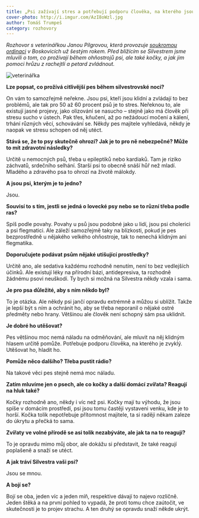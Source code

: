 ```yaml
---
title: „Psi zažívají stres a potřebují podporu člověka, na kterého jsou zvyklí“
cover-photo: http://i.imgur.com/AzI8oWzl.jpg
author: Tomáš Trumpeš
category: rozhovory
---
```


*Rozhovor s veterinářkou Janou Pilgrovou, která provozuje [soukromou ordinaci](http://www.boskovet.cz/) v Boskovicích už šestým rokem. Před blížícím se Silvestrem jsme mluvili o tom, co prožívají během ohňostrojů psi, ale také kočky, a jak jim pomoci hrůzu z rachejtlí a petard zvládnout.*

<img src="http://i.imgur.com/AzI8oWz.jpg" alt="veterinářka" class="img-responsive">

**Lze popsat, co prožívá citlivější pes během silvestrovské noci?**

On vám to samozřejmě neřekne. Jsou psi, kteří jsou klidní a zvládají to bez problémů, ale tak pro 50 až 60 procent psů je to stres. Neřeknou to, ale existují jasné projevy, jako olizování se nasucho – stejně jako má člověk při stresu sucho v ústech. Pak třes, kňučení, až po nežádoucí močení a kálení, trhání různých věcí, schovávání se. Někdy pes majitele vyhledává, někdy je naopak ve stresu schopen od něj utéct.

**Stává se, že to psy skutečně ohrozí? Jak je to pro ně nebezpečné? Může to mít zdravotní následky?**

Určitě u nemocných psů, třeba u epileptiků nebo kardiaků. Tam je riziko záchvatů, srdečního selhání. Starší psi to obecně snáší hůř než mladí. Mladého a zdravého psa to ohrozí na životě málokdy.

**A jsou psi, kterým je to jedno?**

Jsou. 

**Souvisí to s tím, jestli se jedná o lovecké psy nebo se to různí třeba podle ras?**

Spíš podle povahy. Povahy u psů jsou podobné jako u lidí, jsou psi cholerici a psi flegmatici. Ale záleží samozřejmě taky na blízkosti, pokud je pes bezprostředně u nějakého velkého ohňostroje, tak to nenechá klidným ani flegmatika.

**Doporučujete podávat psům nějaké utišující prostředky?**

Určitě ano, ale sedativa každému rozhodně nenutím, není to bez vedlejších účinků. Ale existují léky na přírodní bázi, antidepresiva, ta rozhodně žádnému psovi neuškodí. Ty bych si možná na Silvestra někdy vzala i sama.

**Je pro psa důležité, aby s ním někdo byl?**

To je otázka. Ale někdy psi jančí opravdu extrémně a můžou si ublížit. Takže je lepší být s ním a ochránit ho, aby se třeba neporanil o nějaké ostré předměty nebo hrany. Většinou ale člověk není schopný sám psa uklidnit.

**Je dobré ho utěšovat?**

Pes většinou moc nemá náladu na odměňování, ale mluvit na něj klidným hlasem určitě pomůže. Potřebuje podporu člověka, 
na kterého je zvyklý. Utěšovat ho, hladit ho.

**Pomůže něco dalšího? Třeba pustit rádio?**

Na takové věci pes stejně nemá moc náladu.

**Zatím mluvíme jen o psech, ale co kočky a další domácí zvířata? Reagují na hluk také?**

Kočky rozhodně ano, někdy i víc než psi. Kočky mají tu výhodu, že jsou spíše v domácím prostředí, psi jsou tomu častěji vystaveni venku, kde je to horší. Kočka tolik nepotřebuje přítomnost majitele, ta si raději někam zaleze do úkrytu a přečká to sama.

**Zvířaty ve volné přírodě se asi tolik nezabýváte, ale jak ta na to reagují?**

To je opravdu mimo můj obor, ale dokážu si představit, že také reagují poplašeně a snaží se utéct.

**A jak tráví Silvestra vaši psi?**

Jsou se mnou.

**A bojí se?**

Bojí se oba, jeden víc a jeden míň, respektive dávají to najevo rozličně. Jeden štěká a na první pohled to vypadá, že proti tomu chce zaútočit, ve skutečnosti je to projev strachu. A ten druhý se opravdu snaží někde ukrýt.